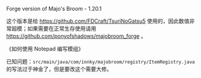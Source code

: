 Forge version of Majo's Broom - 1.20.1

这个版本是给 https://github.com/FDCraft/TsuriNoGatsu5 使用的，因此数值非常超模；如果需要在正常生存使用请用 https://github.com/ponyofshadows/majobroom_forge 。

《如何使用 Notepad 编写模组》

已知问题：`src/main/java/com/innky/majobroom/registry/ItemRegistry.java` 的写法过于神金了，但是要改这个需要大修。
